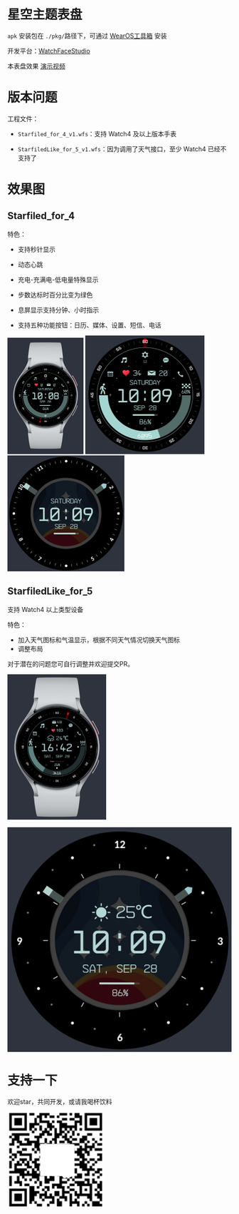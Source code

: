 # 星空主题表盘

`apk` 安装包在 `./pkg/`路径下，可通过 [WearOS工具箱](https://wearosbox.com/) 安装

开发平台：[WatchFaceStudio](https://developer.samsung.com/watch-face-studio/download.html) 

本表盘效果 [演示视频](https://www.bilibili.com/video/BV1YkHmeKETb)

# 版本问题

工程文件：

- `Starfiled_for_4_v1.wfs`：支持 Watch4 及以上版本手表

- `StarfiledLike_for_5_v1.wfs`：因为调用了天气接口，至少 Watch4 已经不支持了

# 效果图

## Starfiled_for_4

特色：

- 支持秒针显示

- 动态心跳

- 充电-充满电-低电量特殊显示

- 步数达标时百分比变为绿色

- 息屏显示支持分钟、小时指示

- 支持五种功能按钮：日历、媒体、设置、短信、电话

<img title="" src="image/Starfiled_for_4_v1.png" alt="loading-ag-133" style="zoom:50%;">

<img src="image/w4_1.png" style="zoom:50%;" />

<img src="image/alwayson_w4.png" style="zoom:50%;" />

## StarfiledLike_for_5

支持 Watch4 以上类型设备

特色：

- 加入天气图标和气温显示，根据不同天气情况切换天气图标
- 调整布局
  
  

对于潜在的问题您可自行调整并欢迎提交PR。



<img src="image/StarfiledLike_for_5_v1.png" style="zoom:50%;" />

![](image/alwayson_w5.png)

# 支持一下

欢迎star，共同开发，或请我喝杯饮料

<img src="image/support.png" style="zoom: 33%;" />
